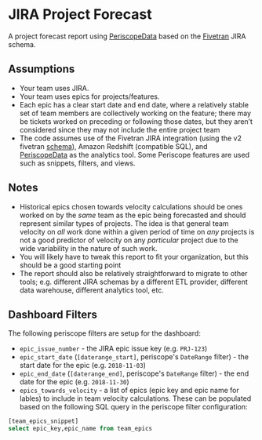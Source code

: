 # JIRA Project Forecast

A project forecast report using [PeriscopeData](https://www.periscopedata.com/) based on the [Fivetran](https://fivetran.com) JIRA schema.

## Assumptions

* Your team uses JIRA.
* Your team uses epics for projects/features.
* Each epic has a clear start date and end date, where a relatively stable set of team members are collectively working on the feature; there may be tickets worked on preceding or following those dates, but they aren’t considered since they may not include the entire project team
* The code assumes use of the Fivetran JIRA integration (using the v2 fivetran [schema](https://fivetran.com/docs/applications/jira#schemainformation)), Amazon Redshift (compatible SQL), and [PeriscopeData](https://www.periscopedata.com/) as the analytics tool. Some Periscope features are used such as snippets, filters, and views.

## Notes

* Historical epics chosen towards velocity calculations should be ones worked on by the _same_ team as the epic being forecasted and should represent similar types of projects. The idea is that general team velocity on _all_ work done within a given period of time on _any_ projects is not a good predictor of velocity on any _particular_ project due to the wide variability in the nature of such work.
* You will likely have to tweak this report to fit your organization, but this should be a good starting point
* The report should also be relatively straightforward to migrate to other tools; e.g. different JIRA schemas by a different ETL provider, different data warehouse, different analytics tool, etc.

## Dashboard Filters 

The following periscope filters are setup for the dashboard:

* `epic_issue_number` - the JIRA epic issue key (e.g. `PRJ-123`)
* `epic_start_date` (`[daterange_start]`, periscope's `DateRange` filter) - the start date for the epic (e.g. `2018-11-03`)
* `epic_end_date` (`[daterange_end]`, periscope's `DateRange` filter) - the end date for the epic (e.g. `2018-11-30`)
* `epics_towards_velocity` - a list of epics (epic key and epic name for lables) to include in team velocity calculations. These can be populated based on the following SQL query in the periscope filter configuration:

```sql
[team_epics_snippet]
select epic_key,epic_name from team_epics
```

